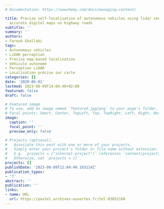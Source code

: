 ```yaml
---
# Documentation: https://wowchemy.com/docs/managing-content/

title: Precise self-localization of autonomous vehicles using lidar sensors and highly
  accurate digital maps on highway roads
subtitle: ''
summary: ''
authors:
- Farouk Ghallabi
tags:
- Autonomous vehicles
- LiDAR perception
- Precise map-based localization
- Véhicule autonome
- Perception LiDAR
- Localisation précise sur carte
categories: []
date: '2020-06-01'
lastmod: 2023-08-09T14:04:40+02:00
featured: false
draft: false

# Featured image
# To use, add an image named `featured.jpg/png` to your page's folder.
# Focal points: Smart, Center, TopLeft, Top, TopRight, Left, Right, BottomLeft, Bottom, BottomRight.
image:
  caption: ''
  focal_point: ''
  preview_only: false

# Projects (optional).
#   Associate this post with one or more of your projects.
#   Simply enter your project's folder or file name without extension.
#   E.g. `projects = ["internal-project"]` references `content/project/deep-learning/index.md`.
#   Otherwise, set `projects = []`.
projects: []
publishDate: '2023-08-09T12:04:40.193114Z'
publication_types:
- '7'
abstract: ''
publication: ''
links:
- name: URL
  url: https://pastel.archives-ouvertes.fr/tel-03052168
---
```

